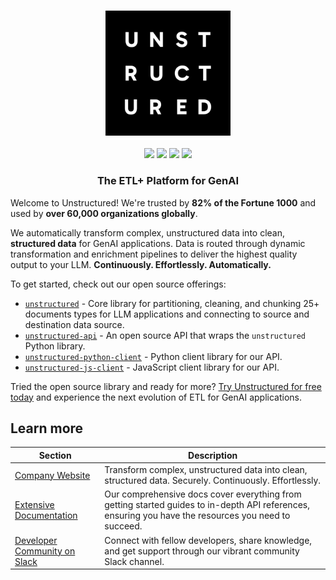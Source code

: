 <h3 align="center">
  <img
    src="../img/unstructured_logo.jpg"
    height="200"
  >
</h3>

<div>
  <p align="center">
  <a href="https://short.unstructured.io/pzw05l7"><img src="https://img.shields.io/badge/JOIN US ON SLACK-4A154B?style=for-the-badge&logo=slack&logoColor=white" /></a>
  <a href="https://www.linkedin.com/company/unstructuredio/"><img src="https://img.shields.io/badge/LinkedIn-0077B5?style=for-the-badge&logo=linkedin&logoColor=white" /></a>
  <a href="https://x.com/UnstructuredIO"><img src="https://img.shields.io/badge/X/TWITTER-000000?style=for-the-badge&logo=x&logoColor=white" /></a>
  <a href="https://www.youtube.com/@unstructuredio"><img src="https://img.shields.io/badge/YOUTUBE-FF0000?style=for-the-badge&logo=youtube&logoColor=white" /></a>
  </p>
</div>

<h3 align="center">
  <p>The ETL+ Platform for GenAI</p>
</h3>

Welcome to Unstructured! We're trusted by **82% of the Fortune 1000** and used by **over 60,000 organizations globally**.

We automatically transform complex, unstructured data into clean, **structured data** for GenAI applications. Data is routed through dynamic transformation and enrichment pipelines to deliver the highest quality output to your LLM. **Continuously. Effortlessly. Automatically.**

To get started, check out our open source offerings:
- [`unstructured`](https://github.com/Unstructured-IO/unstructured) - Core library for partitioning,
  cleaning, and chunking 25+ documents types for LLM applications and connecting to source and
  destination data source.
- [`unstructured-api`](https://github.com/Unstructured-IO/unstructured-api) - An open source API
  that wraps the `unstructured` Python library.
- [`unstructured-python-client`](https://github.com/Unstructured-IO/unstructured-python-client) -
  Python client library for our API.
- [`unstructured-js-client`](https://github.com/Unstructured-IO/unstructured-js-client) - JavaScript
  client library for our API.

Tried the open source library and ready for more? [Try Unstructured for free today](https://unstructured.io/developers) and experience the next evolution of ETL for GenAI applications.


## Learn more

| Section | Description |
|-|-|
| [Company Website](https://unstructured.io/) | Transform complex, unstructured data into clean, structured data. Securely. Continuously. Effortlessly. |
| [Extensive Documentation](https://docs.unstructured.io/welcome) | Our comprehensive docs cover everything from getting started guides to in-depth API references, ensuring you have the resources you need to succeed. |
| [Developer Community on Slack](https://short.unstructured.io/pzw05l7) | Connect with fellow developers, share knowledge, and get support through our vibrant community Slack channel. |
